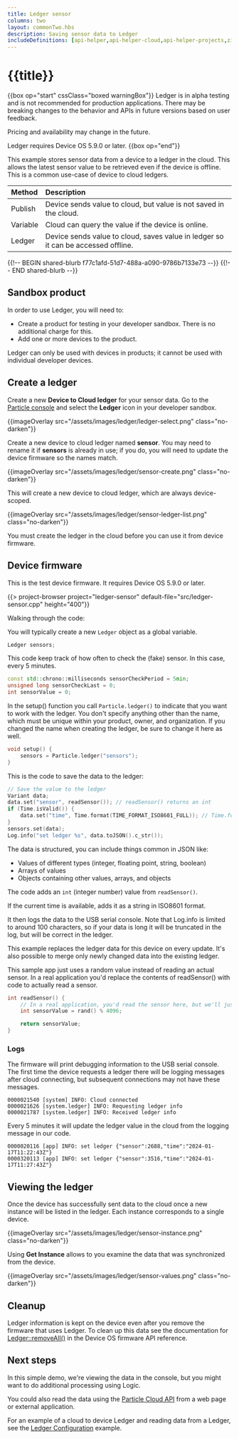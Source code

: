 ```yaml
---
title: Ledger sensor
columns: two
layout: commonTwo.hbs
description: Saving sensor data to Ledger
includeDefinitions: [api-helper,api-helper-cloud,api-helper-projects,zip]
---
```


# {{title}}

{{box op="start" cssClass="boxed warningBox"}}
Ledger is in alpha testing and is not recommended for production applications. There may be breaking changes to the behavior 
and APIs in future versions based on user feedback. 

Pricing and availability may change in the future.

Ledger requires Device OS 5.9.0 or later.
{{box op="end"}}

This example stores sensor data from a device to a ledger in the cloud. This allows the latest sensor value to be
retrieved even if the device is offline. This is a common use-case of device to cloud ledgers.

| Method | Description |
| :--- | :--- |
| Publish | Device sends value to cloud, but value is not saved in the cloud. |
| Variable | Cloud can query the value if the device is online. |
| Ledger | Device sends value to cloud, saves value in ledger so it can be accessed offline. |

{{!-- BEGIN shared-blurb f77c1afd-51d7-488a-a090-9786b7133e73 --}}
{{!-- END shared-blurb --}}


## Sandbox product

In order to use Ledger, you will need to:

- Create a product for testing in your developer sandbox. There is no additional charge for this.
- Add one or more devices to the product.

Ledger can only be used with devices in products; it cannot be used with individual developer devices.

## Create a ledger

Create a new **Device to Cloud ledger** for your sensor data. Go to the [Particle console](https://console.particle.io/) and select the **Ledger** icon in your developer sandbox. 

{{imageOverlay src="/assets/images/ledger/ledger-select.png" class="no-darken"}}

Create a new device to cloud ledger named **sensor**. You may need to rename it if **sensors** is already in use; if you do, you will need to update the device firmware so the names match.

{{imageOverlay src="/assets/images/ledger/sensor-create.png" class="no-darken"}}

This will create a new device to cloud ledger, which are always device-scoped.

{{imageOverlay src="/assets/images/ledger/sensor-ledger-list.png" class="no-darken"}}

You must create the ledger in the cloud before you can use it from device firmware.

## Device firmware

This is the test device firmware. It requires Device OS 5.9.0 or later.

{{> project-browser project="ledger-sensor" default-file="src/ledger-sensor.cpp" height="400"}}

Walking through the code:

You will typically create a new `Ledger` object as a global variable.

```cpp
Ledger sensors;
```

This code keep track of how often to check the (fake) sensor. In this case, every 5 minutes.

```cpp
const std::chrono::milliseconds sensorCheckPeriod = 5min;
unsigned long sensorCheckLast = 0;
int sensorValue = 0;
```

In the setup() function you call `Particle.ledger()` to indicate that you want to work with the ledger. You don't specify anything other than the name, which must be unique within your product, owner, and organization. If you changed the name when creating the ledger, be sure to change it here as well.

```cpp
void setup() {
    sensors = Particle.ledger("sensors");
}
```

This is the code to save the data to the ledger:

```cpp
// Save the value to the ledger
Variant data;
data.set("sensor", readSensor()); // readSensor() returns an int
if (Time.isValid()) {
    data.set("time", Time.format(TIME_FORMAT_ISO8601_FULL)); // Time.format returns a String
}
sensors.set(data);
Log.info("set ledger %s", data.toJSON().c_str());
```

The data is structured, you can include things common in JSON like:

- Values of different types (integer, floating point, string, boolean)
- Arrays of values
- Objects containing other values, arrays, and objects

The code adds an `int` (integer number) value from `readSensor()`.

If the current time is available, adds it as a string in ISO8601 format.

It then logs the data to the USB serial console. Note that Log.info is limited to around 100 characters, so if your data is long it will be truncated in the log, but will be correct in the ledger.

This example replaces the ledger data for this device on every update. It's also possible to merge only newly changed data into the existing ledger.

This sample app just uses a random value instead of reading an actual sensor. In a real application you'd replace the contents of readSensor() with code to actually read a sensor.

```cpp
int readSensor() {
    // In a real application, you'd read the sensor here, but we'll just set a random 12-bit value
    int sensorValue = rand() % 4096;

    return sensorValue;
}
```


### Logs

The firmware will print debugging information to the USB serial console. The first time the device requests a ledger there will be logging messages
after cloud connecting, but subsequent connections may not have these messages.

```
0000021540 [system] INFO: Cloud connected
0000021626 [system.ledger] INFO: Requesting ledger info
0000021787 [system.ledger] INFO: Received ledger info
```

Every 5 minutes it will update the ledger value in the cloud from the logging message in our code.

```
0000020116 [app] INFO: set ledger {"sensor":2688,"time":"2024-01-17T11:22:43Z"}
0000320113 [app] INFO: set ledger {"sensor":3516,"time":"2024-01-17T11:27:43Z"}
```

## Viewing the ledger

Once the device has successfully sent data to the cloud once a new instance will be listed in the ledger. Each instance corresponds to a single device.

{{imageOverlay src="/assets/images/ledger/sensor-instance.png" class="no-darken"}}

Using **Get Instance** allows to you examine the data that was synchronized from the device.

{{imageOverlay src="/assets/images/ledger/sensor-values.png" class="no-darken"}}

## Cleanup

Ledger information is kept on the device even after you remove the firmware that uses Ledger. To clean up this data
see the documentation for [Ledger::removeAll()](/reference/device-os/api/ledger/removeall-ledger-class/) in the Device OS 
firmware API reference.


## Next steps

In this simple demo, we're viewing the data in the console, but you might want to do additional processing using Logic. 

You could also read the data using the [Particle Cloud API](/reference/cloud-apis/api/#ledger) from a web page or external application.

For an example of a cloud to device Ledger and reading data from a Ledger, see the [Ledger Configuration](/getting-started/logic-ledger/ledger-configuration/) example.
